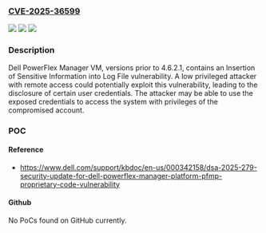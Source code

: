 ### [CVE-2025-36599](https://cve.mitre.org/cgi-bin/cvename.cgi?name=CVE-2025-36599)
![](https://img.shields.io/static/v1?label=Product&message=PowerFlex%20Manager%20VM&color=blue)
![](https://img.shields.io/static/v1?label=Version&message=N%2FA%20&color=brightgreen)
![](https://img.shields.io/static/v1?label=Vulnerability&message=CWE-532%3A%20Insertion%20of%20Sensitive%20Information%20into%20Log%20File&color=brightgreen)

### Description

Dell PowerFlex Manager VM, versions prior to 4.6.2.1, contains an Insertion of Sensitive Information into Log File vulnerability. A low privileged attacker with remote access could potentially exploit this vulnerability, leading to the disclosure of certain user credentials. The attacker may be able to use the exposed credentials to access the system with privileges of the compromised account.

### POC

#### Reference
- https://www.dell.com/support/kbdoc/en-us/000342158/dsa-2025-279-security-update-for-dell-powerflex-manager-platform-pfmp-proprietary-code-vulnerability

#### Github
No PoCs found on GitHub currently.

